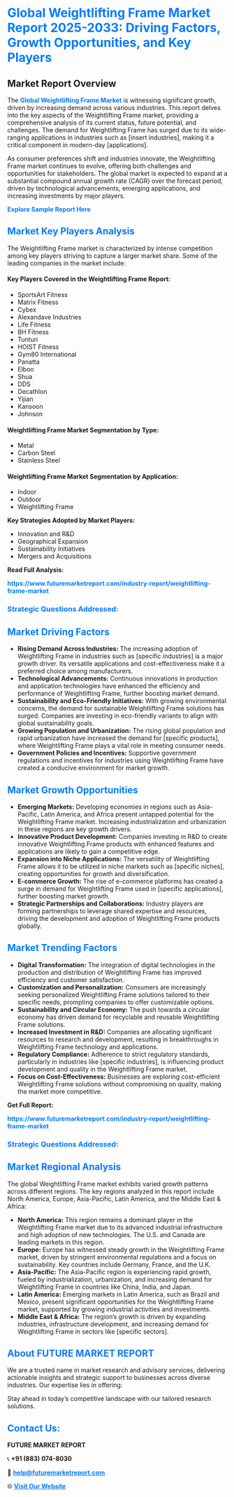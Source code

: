 <h1 style="color: #007BFF;">Global Weightlifting Frame Market Report 2025-2033: Driving Factors, Growth Opportunities, and Key Players</h1>

<section id="overview">
<h2>Market Report Overview</h2>
<p>The <a href="https://www.futuremarketreport.com/industry-report/weightlifting-frame-market" style="color: #007BFF; text-decoration: none;"><strong>Global Weightlifting Frame Market</strong></a> is witnessing significant growth, driven by increasing demand across various industries. This report delves into the key aspects of the Weightlifting Frame market, providing a comprehensive analysis of its current status, future potential, and challenges. The demand for Weightlifting Frame has surged due to its wide-ranging applications in industries such as [insert industries], making it a critical component in modern-day [applications].</p>
<p>As consumer preferences shift and industries innovate, the Weightlifting Frame market continues to evolve, offering both challenges and opportunities for stakeholders. The global market is expected to expand at a substantial compound annual growth rate (CAGR) over the forecast period, driven by technological advancements, emerging applications, and increasing investments by major players.</p>
</section>

<section id="overview">
<p><a href="https://www.futuremarketreport.com/request-sample/reportId=116700" style="color: #007BFF; text-decoration: none;"><strong>Explore Sample Report Here</strong></a></p>
</section>

<section id="key-players">
<h2 style="color: #007BFF;">Market Key Players Analysis</h2>
<p>The Weightlifting Frame market is characterized by intense competition among key players striving to capture a larger market share. Some of the leading companies in the market include:</p>
<h4>Key Players Covered in the Weightlifting Frame Report:</h4>
<ul><li>SportsArt Fitness</li><li>Matrix Fitness</li><li>Cybex</li><li>Alexandave Industries</li><li>Life Fitness</li><li>BH Fitness</li><li>Tunturi</li><li>HOIST Fitness</li><li>Gym80 International</li><li>Panatta</li><li>Elboo</li><li>Shua</li><li>DDS</li><li>Decathlon</li><li>Yijian</li><li>Kansoon</li><li>Johnson</li></ul>
<h4>Weightlifting Frame Market Segmentation by Type:</h4>
<ul><li>Metal</li><li>Carbon Steel</li><li>Stainless Steel</li></ul>

<h4>Weightlifting Frame Market Segmentation by Application:</h4>
<ul><li>Indoor</li><li>Outdoor</li><li>Weightlifting Frame</li></ul>
<p><strong>Key Strategies Adopted by Market Players:</strong></p>
<ul>
<li>Innovation and R&D</li>
<li>Geographical Expansion</li>
<li>Sustainability Initiatives</li>
<li>Mergers and Acquisitions</li>
</ul>
</section>

<section>
<p><strong>Read Full Analysis: </strong></p><a href="https://www.futuremarketreport.com/industry-report/weightlifting-frame-market" style="color: #007BFF; text-decoration: none;"><strong>https://www.futuremarketreport.com/industry-report/weightlifting-frame-market</strong></a>
<h3 style="color: #007BFF;">Strategic Questions Addressed:</h3>
</section>

<section id="driving-factors">
<h2 style="color: #007BFF;">Market Driving Factors</h2>
<ul>
<li><strong>Rising Demand Across Industries:</strong> The increasing adoption of Weightlifting Frame in industries such as [specific industries] is a major growth driver. Its versatile applications and cost-effectiveness make it a preferred choice among manufacturers.</li>
<li><strong>Technological Advancements:</strong> Continuous innovations in production and application technologies have enhanced the efficiency and performance of Weightlifting Frame, further boosting market demand.</li>
<li><strong>Sustainability and Eco-Friendly Initiatives:</strong> With growing environmental concerns, the demand for sustainable Weightlifting Frame solutions has surged. Companies are investing in eco-friendly variants to align with global sustainability goals.</li>
<li><strong>Growing Population and Urbanization:</strong> The rising global population and rapid urbanization have increased the demand for [specific products], where Weightlifting Frame plays a vital role in meeting consumer needs.</li>
<li><strong>Government Policies and Incentives:</strong> Supportive government regulations and incentives for industries using Weightlifting Frame have created a conducive environment for market growth.</li>
</ul>
</section>

<section id="growth-opportunities">
<h2 style="color: #007BFF;">Market Growth Opportunities</h2>
<ul>
<li><strong>Emerging Markets:</strong> Developing economies in regions such as Asia-Pacific, Latin America, and Africa present untapped potential for the Weightlifting Frame market. Increasing industrialization and urbanization in these regions are key growth drivers.</li>
<li><strong>Innovative Product Development:</strong> Companies investing in R&D to create innovative Weightlifting Frame products with enhanced features and applications are likely to gain a competitive edge.</li>
<li><strong>Expansion into Niche Applications:</strong> The versatility of Weightlifting Frame allows it to be utilized in niche markets such as [specific niches], creating opportunities for growth and diversification.</li>
<li><strong>E-commerce Growth:</strong> The rise of e-commerce platforms has created a surge in demand for Weightlifting Frame used in [specific applications], further boosting market growth.</li>
<li><strong>Strategic Partnerships and Collaborations:</strong> Industry players are forming partnerships to leverage shared expertise and resources, driving the development and adoption of Weightlifting Frame products globally.</li>
</ul>
</section>

<section id="trending-factors">
<h2 style="color: #007BFF;">Market Trending Factors</h2>
<ul>
<li><strong>Digital Transformation:</strong> The integration of digital technologies in the production and distribution of Weightlifting Frame has improved efficiency and customer satisfaction.</li>
<li><strong>Customization and Personalization:</strong> Consumers are increasingly seeking personalized Weightlifting Frame solutions tailored to their specific needs, prompting companies to offer customizable options.</li>
<li><strong>Sustainability and Circular Economy:</strong> The push towards a circular economy has driven demand for recyclable and reusable Weightlifting Frame solutions.</li>
<li><strong>Increased Investment in R&D:</strong> Companies are allocating significant resources to research and development, resulting in breakthroughs in Weightlifting Frame technology and applications.</li>
<li><strong>Regulatory Compliance:</strong> Adherence to strict regulatory standards, particularly in industries like [specific industries], is influencing product development and quality in the Weightlifting Frame market.</li>
<li><strong>Focus on Cost-Effectiveness:</strong> Businesses are exploring cost-efficient Weightlifting Frame solutions without compromising on quality, making the market more competitive.</li>
</ul>
</section>

<section>
<p><strong>Get Full Report: </strong></p><a href="https://www.futuremarketreport.com/industry-report/weightlifting-frame-market" style="color: #007BFF; text-decoration: none;"><strong>https://www.futuremarketreport.com/industry-report/weightlifting-frame-market</strong></a>
<h3 style="color: #007BFF;">Strategic Questions Addressed:</h3>
</section>


<section id="regional-analysis">
<h2 style="color: #007BFF;">Market Regional Analysis</h2>
<p>The global Weightlifting Frame market exhibits varied growth patterns across different regions. The key regions analyzed in this report include North America, Europe, Asia-Pacific, Latin America, and the Middle East & Africa:</p>
<ul>
<li><strong>North America:</strong> This region remains a dominant player in the Weightlifting Frame market due to its advanced industrial infrastructure and high adoption of new technologies. The U.S. and Canada are leading markets in this region.</li>
<li><strong>Europe:</strong> Europe has witnessed steady growth in the Weightlifting Frame market, driven by stringent environmental regulations and a focus on sustainability. Key countries include Germany, France, and the U.K.</li>
<li><strong>Asia-Pacific:</strong> The Asia-Pacific region is experiencing rapid growth, fueled by industrialization, urbanization, and increasing demand for Weightlifting Frame in countries like China, India, and Japan.</li>
<li><strong>Latin America:</strong> Emerging markets in Latin America, such as Brazil and Mexico, present significant opportunities for the Weightlifting Frame market, supported by growing industrial activities and investments.</li>
<li><strong>Middle East & Africa:</strong> The region’s growth is driven by expanding industries, infrastructure development, and increasing demand for Weightlifting Frame in sectors like [specific sectors].</li>
</ul>
</section>

<footer>
<h2 style="color: #007BFF;">About FUTURE MARKET REPORT</h2>
<p>We are a trusted name in market research and advisory services, delivering actionable insights and strategic support to businesses across diverse industries. Our expertise lies in offering:</p>

<p>Stay ahead in today’s competitive landscape with our tailored research solutions.</p>

<h2 style="color: #007BFF;">Contact Us:</h2>
<p><strong>FUTURE MARKET REPORT</strong></p>
<p>📞 <strong>+91 (883) 074-8030</strong></p>
<p>📧 <strong><a href="mailto:help@futuremarketreport.com" style="color: #007BFF;">help@futuremarketreport.com</a></strong></p>
<p>🌐 <strong><a href="https://www.futuremarketreport.com/" style="color: #007BFF;">Visit Our Website</a></strong></p>
</footer>